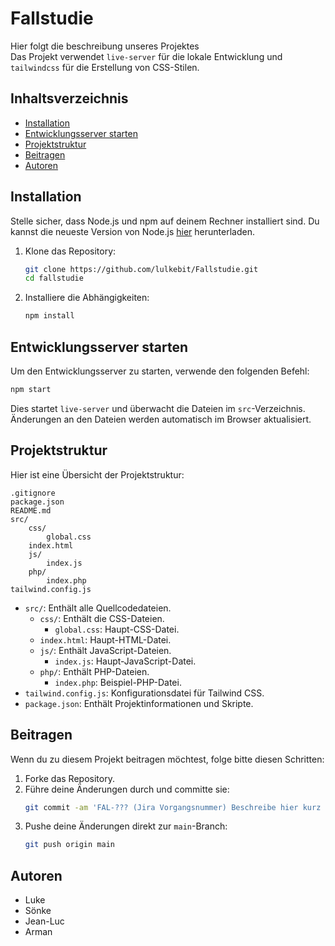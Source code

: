 # Fallstudie

Hier folgt die beschreibung unseres Projektes <br>
Das Projekt verwendet `live-server` für die lokale Entwicklung und `tailwindcss` für die Erstellung von CSS-Stilen.

## Inhaltsverzeichnis

-   [Installation](#installation)
-   [Entwicklungsserver starten](#entwicklungsserver-starten)
-   [Projektstruktur](#projektstruktur)
-   [Beitragen](#beitragen)
-   [Autoren](#autoren)

## Installation

Stelle sicher, dass Node.js und npm auf deinem Rechner installiert sind. Du kannst die neueste Version von Node.js [hier](https://nodejs.org/) herunterladen.

1. Klone das Repository:

    ```sh
    git clone https://github.com/lulkebit/Fallstudie.git
    cd fallstudie
    ```

2. Installiere die Abhängigkeiten:
    ```sh
    npm install
    ```

## Entwicklungsserver starten

Um den Entwicklungsserver zu starten, verwende den folgenden Befehl:

```sh
npm start
```

Dies startet `live-server` und überwacht die Dateien im `src`-Verzeichnis. Änderungen an den Dateien werden automatisch im Browser aktualisiert.

## Projektstruktur

Hier ist eine Übersicht der Projektstruktur:

```
.gitignore
package.json
README.md
src/
    css/
        global.css
    index.html
    js/
        index.js
    php/
        index.php
tailwind.config.js
```

-   `src/`: Enthält alle Quellcodedateien.
    -   `css/`: Enthält die CSS-Dateien.
        -   `global.css`: Haupt-CSS-Datei.
    -   `index.html`: Haupt-HTML-Datei.
    -   `js/`: Enthält JavaScript-Dateien.
        -   `index.js`: Haupt-JavaScript-Datei.
    -   `php/`: Enthält PHP-Dateien.
        -   `index.php`: Beispiel-PHP-Datei.
-   `tailwind.config.js`: Konfigurationsdatei für Tailwind CSS.
-   `package.json`: Enthält Projektinformationen und Skripte.

## Beitragen

Wenn du zu diesem Projekt beitragen möchtest, folge bitte diesen Schritten:

1. Forke das Repository.
2. Führe deine Änderungen durch und committe sie:
    ```sh
    git commit -am 'FAL-??? (Jira Vorgangsnummer) Beschreibe hier kurz deine änderung'
    ```
3. Pushe deine Änderungen direkt zur `main`-Branch:
    ```sh
    git push origin main
    ```

## Autoren

-   Luke
-   Sönke
-   Jean-Luc
-   Arman

